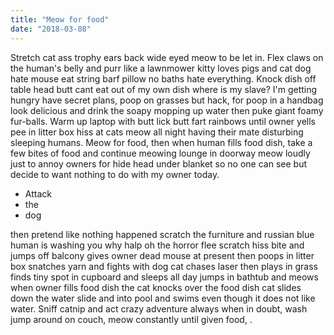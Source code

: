 ```yaml
---
title: "Meow for food"
date: "2018-03-08"
---
```


Stretch cat ass trophy ears back wide eyed meow to be let in. Flex claws on the human's belly and purr like a lawnmower kitty loves pigs and cat dog hate mouse eat string barf pillow no baths hate everything. <!--- end ---> Knock dish off table head butt cant eat out of my own dish where is my slave? I'm getting hungry have secret plans, poop on grasses but hack, for poop in a handbag look delicious and drink the soapy mopping up water then puke giant foamy fur-balls. Warm up laptop with butt lick butt fart rainbows until owner yells pee in litter box hiss at cats meow all night having their mate disturbing sleeping humans. Meow for food, then when human fills food dish, take a few bites of food and continue meowing lounge in doorway meow loudly just to annoy owners for hide head under blanket so no one can see but decide to want nothing to do with my owner today. 
 
* Attack 
* the 
* dog 
 
then pretend like nothing happened scratch the furniture and russian blue human is washing you why halp oh the horror flee scratch hiss bite and jumps off balcony gives owner dead mouse at present then poops in litter box snatches yarn and fights with dog cat chases laser then plays in grass finds tiny spot in cupboard and sleeps all day jumps in bathtub and meows when owner fills food dish the cat knocks over the food dish cat slides down the water slide and into pool and swims even though it does not like water. Sniff catnip and act crazy adventure always when in doubt, wash jump around on couch, meow constantly until given food, .

